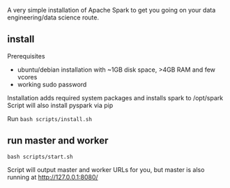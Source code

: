 A very simple installation of Apache Spark to get you going on your data engineering/data science route.

## install
Prerequisites
* ubuntu/debian installation with ~1GB disk space, >4GB RAM and few vcores
* working sudo password

Installation adds required system packages and installs spark to /opt/spark
Script will also install pyspark via pip

Run
`bash scripts/install.sh`

## run master and worker
`bash scripts/start.sh`

Script will output master and worker URLs for you, but master is also running at http://127.0.0.1:8080/

